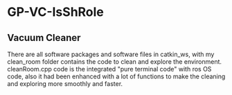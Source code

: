 # GP-VC-IsShRole
Vacuum Cleaner
---------------
There are all software packages and software files in catkin_ws, with my clean_room folder contains the code to clean and explore the environment.
cleanRoom.cpp code is the integrated "pure terminal code" with ros OS code, also it had been enhanced with a lot of functions to make the cleaning and exploring more smoothly and faster.

